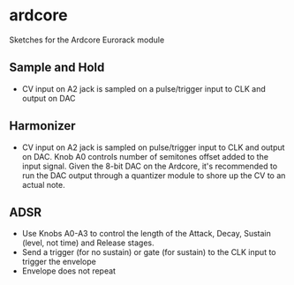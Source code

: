 # ardcore
Sketches for the Ardcore Eurorack module

## Sample and Hold
* CV input on A2 jack is sampled on a pulse/trigger input to CLK and output on DAC

## Harmonizer
* CV input on A2 jack is sampled on pulse/trigger input to CLK and output on DAC. Knob A0 controls number of semitones offset added to the input signal. Given the 8-bit DAC on the Ardcore, it's recommended to run the DAC output through a quantizer module to shore up the CV to an actual note.

## ADSR
* Use Knobs A0-A3 to control the length of the Attack, Decay, Sustain (level, not time) and Release stages.
* Send a trigger (for no sustain) or gate (for sustain) to the CLK input to trigger the envelope
* Envelope does not repeat

